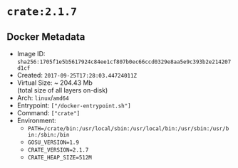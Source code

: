 # `crate:2.1.7`

## Docker Metadata

- Image ID: `sha256:1705f1e5b5617924c84ee1cf807b0ec66ccd0329e8aa5e9c393b2e214207d1cf`
- Created: `2017-09-25T17:28:03.44724011Z`
- Virtual Size: ~ 204.43 Mb  
  (total size of all layers on-disk)
- Arch: `linux`/`amd64`
- Entrypoint: `["/docker-entrypoint.sh"]`
- Command: `["crate"]`
- Environment:
  - `PATH=/crate/bin:/usr/local/sbin:/usr/local/bin:/usr/sbin:/usr/bin:/sbin:/bin`
  - `GOSU_VERSION=1.9`
  - `CRATE_VERSION=2.1.7`
  - `CRATE_HEAP_SIZE=512M`

